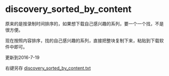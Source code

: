 # discovery_sorted_by_content
原来的是按录制时间排序的，如果想下载自己感兴趣的系列，要一个一个找，不是很方便。

现在按照内容排序，找的自己感兴趣的系列，直接把整块复制下来，粘贴到下载软件中即可。

更新到2016-7-19

右键另存 [discovery_sorted_by_content.txt](/discovery_sorted_by_content.txt?raw=true)
